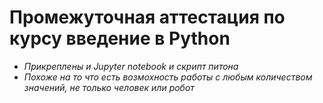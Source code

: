 # Промежуточная аттестация по курсу введение в Python

* *Прикреплены и Jupyter notebook и скрипт питона*
* *Похоже на то что есть возмохность работы с любым количеством значений, не только человек или робот*
